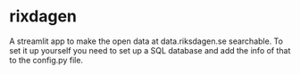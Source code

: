 # rixdagen
A streamlit app to make the open data at data.riksdagen.se searchable. To set it up yourself you need to set up a SQL database and add the info of that to the config.py file.
